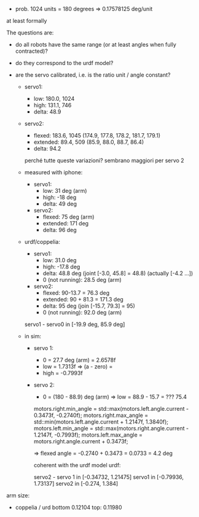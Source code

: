 - prob. 1024 units = 180 degrees
=> 0.17578125 deg/unit

at least formally


The questions are:

- do all robots have the same range (or at least angles when fully contracted)?

- do they correspond to the urdf model?

- are the servo calibrated, i.e. is the ratio unit / angle constant?

  - servo1:
    - low: 180.0, 1024
    - high: 131.1, 746
    - delta: 48.9
  - servo2:
    - flexed: 183.6, 1045  (174.9, 177.8, 178.2, 181.7, 179.1)
    - extended: 89.4, 509 (85.9, 88.0, 88.7, 86.4)
    - delta: 94.2

    perché tutte queste variazioni? sembrano maggiori per servo 2

  - measured with iphone:
    - servo1:
      - low: 31 deg (arm)
      - high: -18 deg
      - delta: 49 deg
    - servo2:
      - flexed: 75 deg (arm)
      - extended: 171 deg
      - delta: 96 deg

  - urdf/coppelia:
    - servo1:
      - low: 31.0 deg
      - high: -17.8 deg
      - delta: 48.8 deg    (joint [-3.0, 45.8] = 48.8) (actually [-4.2 ...])
      - 0 (not running): 28.5 deg (arm)
    - servo2:
      - flexed: 90-13.7 = 76.3 deg
      - extended: 90 + 81.3 = 171.3 deg
      - delta: 95 deg (join [-15.7, 79.3] = 95)
      - 0 (not running): 92.0 deg (arm)

    servo1 - servo0 in [-19.9 deg, 85.9 deg]

  - in sim:
    - servo 1:
      - 0 = 27.7 deg (arm) = 2.6578f
      - low = 1.7313f => (a - zero) =
      - high = -0.7993f


    - servo 2:
      - 0 = (180 - 88.9) deg (arm)
      => low = 88.9 - 15.7 = ??? 75.4


      motors.right.min_angle = std::max(motors.left.angle.current - 0.3473f, -0.2740f);
      motors.right.max_angle = std::min(motors.left.angle.current + 1.2147f, 1.3840f);
      motors.left.min_angle = std::max(motors.right.angle.current - 1.2147f, -0.7993f);
      motors.left.max_angle = motors.right.angle.current + 0.3473f;

      => flexed angle = -0.2740 + 0.3473 = 0.0733 = 4.2 deg

      coherent with the urdf model
      urdf:

      servo2 - servo 1 in [-0.34732, 1.21475]
      servo1 in [-0.79936, 1.73137]
      servo2 in [-0.274, 1.384]


arm size:

- coppelia / urd
bottom 0.12104
top: 0.11980

